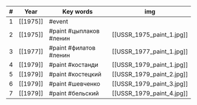 | #   | Year     | Key words               | img                       |
| --- | -------- | ----------------------- | ------------------------- |
| 1   | [[1975]] | #event                  |                           |
| 2   | [[1975]] | #paint #цыплаков #ленин | [[USSR_1975_paint_1.jpg]] |
| 3   | [[1977]] | #paint #филатов #ленин  | [[USSR_1977_paint_1.jpg]] |
| 4   | [[1979]] | #paint #костанди        | [[USSR_1979_paint_1.jpg]] |
| 5   | [[1979]] | #paint #костецкий       | [[USSR_1979_paint_2.jpg]] |
| 6   | [[1979]] | #paint #шевченко        | [[USSR_1979_paint_3.jpg]] |
| 7   | [[1979]] | #paint #бельский        | [[USSR_1979_paint_4.jpg]] |
